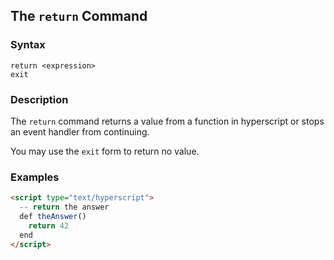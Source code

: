
## The `return` Command

### Syntax

```ebnf
return <expression>
exit
```

### Description

The `return` command returns a value from a function in hyperscript or stops an event handler from continuing.

You may use the `exit` form to return no value.

### Examples

```html
<script type="text/hyperscript">
  -- return the answer
  def theAnswer()
    return 42
  end
</script>
```
